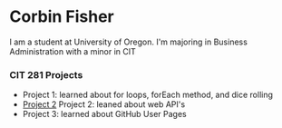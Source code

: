 # Corbin Fisher

I am a student at University of Oregon. I'm majoring in Business Administration with a minor in CIT

### CIT 281 Projects
- Project 1: learned about for loops, forEach method, and dice rolling
- [Project 2](https://uo-cit.github.io/project-2-corbinf/) Project 2: leaned about web API's
- Project 3: learned about GitHub User Pages
